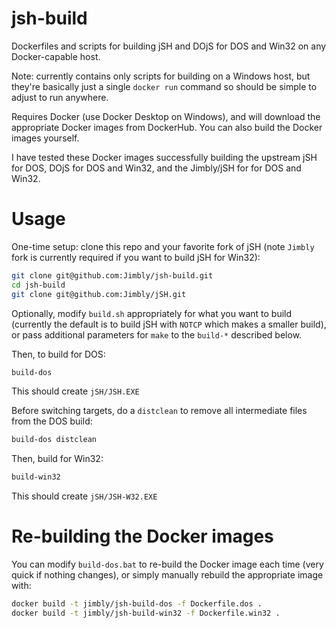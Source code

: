 jsh-build
=========

Dockerfiles and scripts for building jSH and DOjS for DOS and Win32 on any Docker-capable host.

Note: currently contains only scripts for building on a Windows host, but they're basically just a single `docker run` command so should be simple to adjust to run anywhere.

Requires Docker (use Docker Desktop on Windows), and will download the appropriate Docker images from DockerHub.  You can also build the Docker images yourself.

I have tested these Docker images successfully building the upstream jSH for DOS, DOjS for DOS and Win32, and the Jimbly/jSH for for DOS and Win32.

Usage
=====

One-time setup: clone this repo and your favorite fork of jSH (note `Jimbly` fork is currently required if you want to build jSH for Win32):
```sh
git clone git@github.com:Jimbly/jsh-build.git
cd jsh-build
git clone git@github.com:Jimbly/jSH.git
```

Optionally, modify `build.sh` appropriately for what you want to build (currently the default is to build jSH with `NOTCP` which makes a smaller build), or pass additional parameters for `make` to the `build-*` described below.

Then, to build for DOS:
```sh
build-dos
```

This should create `jSH/JSH.EXE`

Before switching targets, do a `distclean` to remove all intermediate files from the DOS build:
```sh
build-dos distclean
```

Then, build for Win32:
```sh
build-win32
```

This should create `jSH/JSH-W32.EXE`

Re-building the Docker images
=============================

You can modify `build-dos.bat` to re-build the Docker image each time (very quick if nothing changes), or simply manually rebuild the appropriate image with:
```sh
docker build -t jimbly/jsh-build-dos -f Dockerfile.dos .
docker build -t jimbly/jsh-build-win32 -f Dockerfile.win32 .
```
